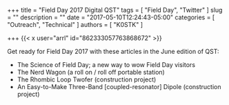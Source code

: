 +++
title = "Field Day 2017 Digital QST"
tags = [ "Field Day", "Twitter" ]
slug = ""
description = ""
date = "2017-05-10T12:24:43-05:00"
categories = [ "Outreach", "Technical" ]
authors = [ "K0STK" ]

+++
{{< x user="arrl" id="862333057763868672" >}}

Get ready for Field Day 2017 with these articles in the June edition of QST:
<!--more-->

* The Science of Field Day; a new way to wow Field Day visitors
* The Nerd Wagon (a roll on / roll off portable station)
* The Rhombic Loop Twofer (construction project)
* An Easy-to-Make Three-Band [coupled-resonator] Dipole (construction project)
